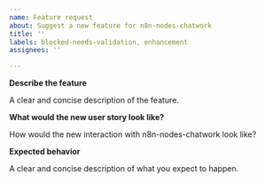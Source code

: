 ```yaml
---
name: Feature request
about: Suggest a new feature for n8n-nodes-chatwork
title: ''
labels: blocked-needs-validation, enhancement
assignees: ''

---
```


**Describe the feature**

A clear and concise description of the feature.

**What would the new user story look like?**

How would the new interaction with n8n-nodes-chatwork look like?

**Expected behavior**

A clear and concise description of what you expect to happen.
